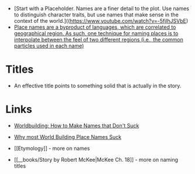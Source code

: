 * [Start with a Placeholder. Names are a finer detail to the plot. Use names to distinguish character traits, but use names that make sense in the context of the world.]((https://www.youtube.com/watch?v=-5fjlhJSVbE)
* [Place names are a byproduct of languages, which are correlated to geographical region. As such, one technique for naming places is to interpolate between the feel of two different regions (i.e., the common particles used in each name) ](https://www.youtube.com/watch?v=IFwTfCUY7x8)
# Titles
* An effective title points to something solid that is actually in the story.
# Links
* [Worldbuilding: How to Make Names that Don't Suck](https://www.youtube.com/watch?v=-5fjlhJSVbE)
* [Why most World Building Place Names Suck](https://www.youtube.com/watch?v=IFwTfCUY7x8)


* [[Etymology]] - more on names
* [[__books/Story by Robert McKee|McKee Ch. 18]] - more on naming titles
